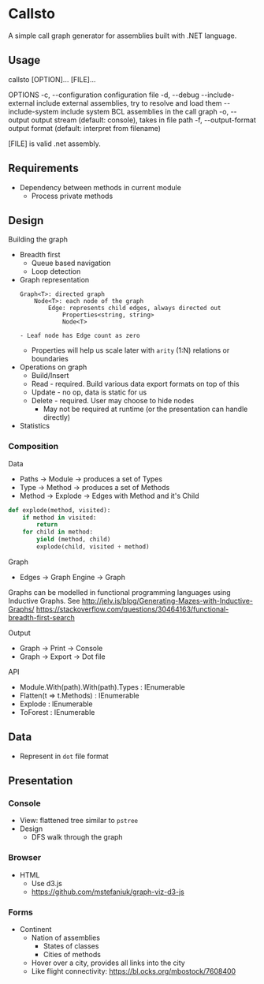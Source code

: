 # Callsto

A simple call graph generator for assemblies built with .NET language.

## Usage

callsto [OPTION]... [FILE]...

OPTIONS
-c, --configuration     configuration file
-d, --debug
--include-external      include external assemblies, try to resolve and load
                        them
--include-system        include system BCL assemblies in the call graph
-o, --output            output stream (default: console), takes in file path
-f, --output-format     output format (default: interpret from filename)

[FILE] is valid .net assembly.

## Requirements
- Dependency between methods in current module
    - Process private methods

## Design

Building the graph
- Breadth first
    - Queue based navigation
    - Loop detection
- Graph representation
    ```
    Graph<T>: directed graph
        Node<T>: each node of the graph
            Edge: represents child edges, always directed out
                Properties<string, string>
                Node<T>

    - Leaf node has Edge count as zero
    ```
    - Properties will help us scale later with `arity` (1:N) relations or
      boundaries
- Operations on graph
    - Build/Insert
    - Read - required. Build various data export formats on top of this
    - Update - no op, data is static for us
    - Delete - required. User may choose to hide nodes
        - May not be required at runtime (or the presentation can handle
            directly)
- Statistics

### Composition
Data
- Paths -> Module -> produces a set of Types
- Type -> Method -> produces a set of Methods
- Method -> Explode -> Edges with Method and it's Child

```python
def explode(method, visited):
    if method in visited:
        return
    for child in method:
        yield (method, child)
        explode(child, visited + method)
```

Graph
- Edges -> Graph Engine -> Graph 

Graphs can be modelled in functional programming languages using Inductive
Graphs. See http://jelv.is/blog/Generating-Mazes-with-Inductive-Graphs/
https://stackoverflow.com/questions/30464163/functional-breadth-first-search

Output
- Graph -> Print -> Console
- Graph -> Export -> Dot file

API
- Module.With(path).With(path).Types    : IEnumerable<Type>
- Flatten<Method>(t => t.Methods)       : IEnumerable<Method>
- Explode                               : IEnumerable<Edge>
- ToForest                              : IEnumerable<Node>

## Data
- Represent in `dot` file format

## Presentation
### Console
- View: flattened tree similar to `pstree`
- Design
    - DFS walk through the graph

### Browser
- HTML
    - Use d3.js
    - https://github.com/mstefaniuk/graph-viz-d3-js

### Forms
- Continent
    - Nation of assemblies
        - States of classes
        - Cities of methods
    - Hover over a city, provides all links into the city
    - Like flight connectivity: https://bl.ocks.org/mbostock/7608400
